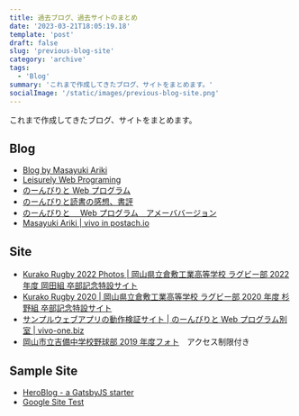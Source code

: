 ```yaml
---
title: 過去ブログ、過去サイトのまとめ
date: '2023-03-21T18:05:19.18'
template: 'post'
draft: false
slug: 'previous-blog-site'
category: 'archive'
tags:
  - 'Blog'
summary: 'これまで作成してきたブログ、サイトをまとめます。'
socialImage: '/static/images/previous-blog-site.png'
---
```


これまで作成してきたブログ、サイトをまとめます。

## Blog

- [Blog by Masayuki Ariki](https://ariki4160.github.io/)
- [Leisurely Web Programing](https://hugo.vivo-one.net/)
- [のーんびりと Web プログラム](http://vivo-design.blogspot.com/)
- [のーんびりと読書の感想、書評](https://vivo-design.hatenablog.com/)
- [のーんびりと　 Web プログラム　アメーババージョン](https://ameblo.jp/ariki4160/)
- [Masayuki Ariki | vivo in postach.io](https://masayukiariki.postach.io/)

## Site

- [Kurako Rugby 2022 Photos | 岡山県立倉敷工業高等学校 ラグビー部 2022 年度 岡田組 卒部記念特設サイト](https://kurako-rugby-2022.vercel.app/)
- [Kurako Rugby 2020 | 岡山県立倉敷工業高等学校 ラグビー部 2020 年度 杉野組 卒部記念特設サイト](https://kurako-rugby-2020.netlify.app/)
- [サンプルウェブアプリの動作検証サイト | のーんびりと Web プログラム別室 | vivo-one.biz](https://www.vivo-one.net/)
- [ 岡山市立吉備中学校野球部 2019 年度フォト](https://photo.vivo-one.net/login/?return_to=%2F)　アクセス制限付き

## Sample Site

- [HeroBlog - a GatsbyJS starter](https://vivo-gatsby.surge.sh/)
- [Google Site Test](https://sites.google.com/view/vivo-ariki/%E3%83%9B%E3%83%BC%E3%83%A0)
